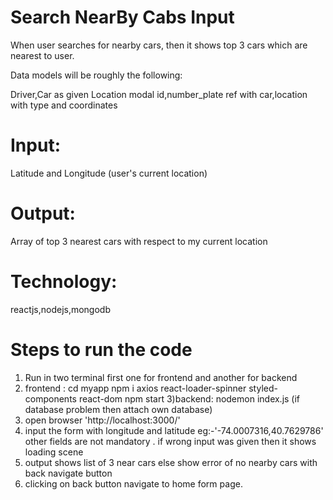 # Search NearBy Cabs Input
When user searches for nearby cars, then it shows top 3 cars which are nearest to user.

Data models will be roughly the following:

Driver,Car as given
Location modal id,number_plate ref with car,location with type and coordinates

# Input:
Latitude and Longitude (user's current location)

# Output:
Array of top 3 nearest cars with respect to my current location

# Technology:
reactjs,nodejs,mongodb

# Steps to run the code 
1) Run in two terminal first one for frontend and another for backend
2) frontend : cd myapp
              npm i axios react-loader-spinner styled-components react-dom
              npm start
3)backend: nodemon index.js
           (if database problem then attach own database)
4) open browser 'http://localhost:3000/'
5) input the form with longitude and latitude eg:-'-74.0007316,40.7629786' other fields are not mandatory . if wrong input was given then it shows loading scene
6) output shows list of 3 near cars else show error of no nearby cars with back navigate button
7) clicking on back button navigate to home form page.

